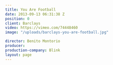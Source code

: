 ```yaml
---
title: You Are Football
date: 2013-09-13 06:31:38 Z
position: 0
client: Barclays
video: https://vimeo.com/74448460
image: "/uploads/barclays-you-are-football.jpg"

director: Benito Montorio
producer:
production-company: Blink
layout: page
---
```


